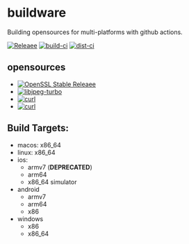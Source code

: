 # buildware
Building opensources for multi-platforms with github actions.
  
[![Releaee](https://img.shields.io/badge/release-1.2.0-blue.svg)](https://github.com/adxeproject/buildware/releases)
[![build-ci](https://github.com/adxeproject/buildware/actions/workflows/build-ci.yml/badge.svg)](https://github.com/adxeproject/buildware/actions/workflows/build-ci.yml)
[![dist-ci](https://github.com/adxeproject/buildware/actions/workflows/dist-ci.yml/badge.svg)](https://github.com/adxeproject/buildware/actions/workflows/dist-ci.yml)

## opensources
- [![OpenSSL Stable Releaee](https://img.shields.io/badge/openssl-3.0.0-green.svg)](https://github.com/openssl/openssl/releases)
- [![libjpeg-turbo](https://img.shields.io/badge/libjpegturbo-2.1.1-green.svg)](https://github.com/libjpeg-turbo/libjpeg-turbo/releases)
- [![curl](https://img.shields.io/badge/curl-7.79.0-green.svg)](https://github.com/curl/curl/releases)
- [![curl](https://img.shields.io/badge/luajit-2.1.8ff09d9-green.svg)](https://github.com/LuaJIT/LuaJIT/commit/8ff09d9f5ad5b037926be2a50dc32b681c5e7597)

## Build Targets:
- macos: x86_64
- linux: x86_64
- ios:
  - armv7 (**DEPRECATED**)
  - arm64
  - x86_64 simulator
- android
  - armv7
  - arm64
  - x86
- windows
  - x86
  - x86_64
